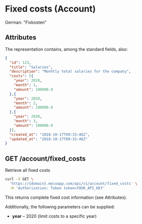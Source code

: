 # Fixed costs (Account)

German: "Fixkosten"

## Attributes

The representation contains, among the standard fields, also:

```json
{
  "id": 123,
  "title": "Salaries",
  "description": "Monhtly total salaries for the company",
  "costs": [{
    "year": 2020,
    "month": 1,
    "amount": 100000.0
  },{
    "year": 2020,
    "month": 2,
    "amount": 100000.0
  },{
    "year": 2020,
    "month": 3,
    "amount": 100000.0
  }],
  "created_at": "2018-10-17T09:33:46Z",
  "updated_at": "2018-10-17T09:33:46Z"
}
```

## GET /account/fixed_costs

Retrieve all fixed costs

```bash
curl -X GET \
  'https://{domain}.mocoapp.com/api/v1/account/fixed_costs' \
  -H 'Authorization: Token token=YOUR_API_KEY'
```

This returns complete fixed cost information (see Attributes).

Additionally, the following parameters can be supplied:

- **year** – 2020 (limit costs to a specific year)
